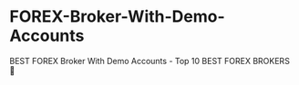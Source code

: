 # FOREX-Broker-With-Demo-Accounts
BEST FOREX Broker With Demo Accounts  - Top 10 BEST FOREX BROKERS 🏅
